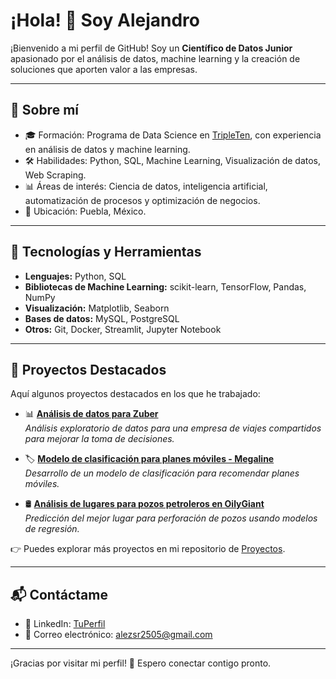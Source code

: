 # ¡Hola! 👋 Soy Alejandro

¡Bienvenido a mi perfil de GitHub! Soy un **Científico de Datos Junior** apasionado por el análisis de datos, machine learning y la creación de soluciones que aporten valor a las empresas.

---

## 🚀 Sobre mí
- 🎓 Formación: Programa de Data Science en [TripleTen](https://www.tripleten.com/), con experiencia en análisis de datos y machine learning.
- 🛠️ Habilidades: Python, SQL, Machine Learning, Visualización de datos, Web Scraping.
- 📊 Áreas de interés: Ciencia de datos, inteligencia artificial, automatización de procesos y optimización de negocios.
- 📍 Ubicación: Puebla, México.

---

## 🔨 Tecnologías y Herramientas
- **Lenguajes:** Python, SQL
- **Bibliotecas de Machine Learning:** scikit-learn, TensorFlow, Pandas, NumPy
- **Visualización:** Matplotlib, Seaborn
- **Bases de datos:** MySQL, PostgreSQL
- **Otros:** Git, Docker, Streamlit, Jupyter Notebook

---

## 📂 Proyectos Destacados

Aquí algunos proyectos destacados en los que he trabajado:

- 📊 **[Análisis de datos para Zuber](https://github.com/Aleewo/Proyectos/tree/main/Sprint_8_Proyecto_Zuber)**  
  _Análisis exploratorio de datos para una empresa de viajes compartidos para mejorar la toma de decisiones._

- 🏷 **[Modelo de clasificación para planes móviles - Megaline](https://github.com/Aleewo/Proyectos/tree/main/Sprint_9_Modelo_Megaline)**  
  _Desarrollo de un modelo de clasificación para recomendar planes móviles._

- 🛢 **[Análisis de lugares para pozos petroleros en OilyGiant](https://github.com/Aleewo/Proyectos/tree/main/Sprint_11_Análisis_OilyGiant)**  
  _Predicción del mejor lugar para perforación de pozos usando modelos de regresión._

👉 Puedes explorar más proyectos en mi repositorio de [Proyectos](https://github.com/Aleewo/Proyectos).

---

## 📬 Contáctame

- 💼 LinkedIn: [TuPerfil]([https://www.linkedin.com/in/tuperfil](https://www.linkedin.com/in/alejandro-salazar-ram%C3%ADrez-24674b325?lipi=urn%3Ali%3Apage%3Ad_flagship3_profile_view_base_contact_details%3BRf9lss91QRuJ854frt1y1g%3D%3D))
- 📧 Correo electrónico: alezsr2505@gmail.com

---

¡Gracias por visitar mi perfil! 🚀 Espero conectar contigo pronto.
